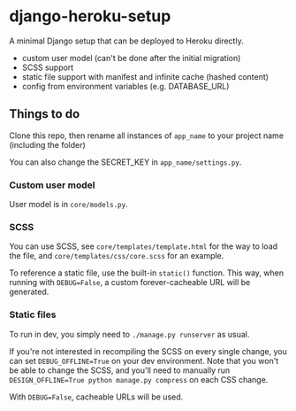 # django-heroku-setup
A minimal Django setup that can be deployed to Heroku directly.

* custom user model (can't be done after the initial migration)
* SCSS support
* static file support with manifest and infinite cache (hashed content)
* config from environment variables (e.g. DATABASE_URL)

## Things to do
Clone this repo, then rename all instances of `app_name` to your project name (including the folder)

You can also change the SECRET_KEY in `app_name/settings.py`.

### Custom user model
User model is in `core/models.py`.

### SCSS
You can use SCSS, see `core/templates/template.html` for the way to load the file, and `core/templates/css/core.scss` for an example.

To reference a static file, use the built-in `static()` function. This way, when running with `DEBUG=False`, a custom forever-cacheable URL will be generated.

### Static files
To run in dev, you simply need to `./manage.py runserver` as usual.

If you're not interested in recompiling the SCSS on every single change, you can set `DEBUG_OFFLINE=True` on your dev environment. Note that you won't be able to change the SCSS, and you'll need to manually run `DESIGN_OFFLINE=True python manage.py compress` on each CSS change.

With `DEBUG=False`, cacheable URLs will be used.
